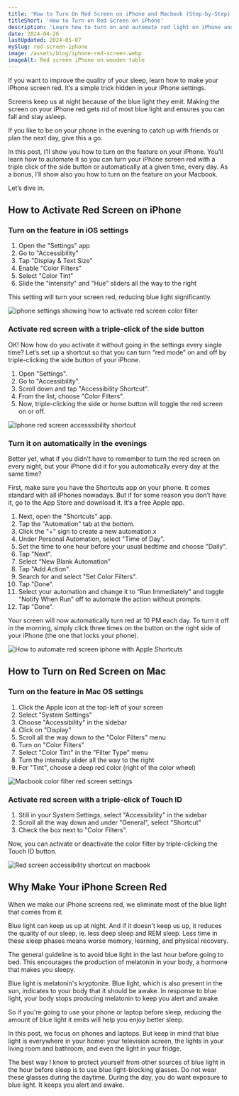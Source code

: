 ```yaml
---
title: 'How to Turn On Red Screen on iPhone and Macbook (Step-by-Step)'
titleShort: 'How to Turn on Red Screen on iPhone'
description: 'Learn how to turn on and automate red light on iPhone and Mac. Turn on the feature with a triple click of the side button or automatically every evening.'
date: 2024-04-26
lastUpdated: 2024-05-07
mySlug: red-screen-iphone
image: /assets/blog/iphone-red-screen.webp
imageAlt: Red screen iPhone on wooden table
---
```


If you want to improve the quality of your sleep, learn how to make your iPhone screen red. It’s a simple trick hidden in your iPhone settings.

Screens keep us at night because of the blue light they emit. Making the screen on your iPhone red gets rid of most blue light and ensures you can fall and stay asleep.

If you like to be on your phone in the evening to catch up with friends or plan the next day, give this a go.

In this post, I’ll show you how to turn on the feature on your iPhone. You’ll learn how to automate it so you can turn your iPhone screen red with a triple click of the side button or automatically at a given time, every day. As a bonus, I’ll show also you how to turn on the feature on your Macbook.

Let’s dive in.

## How to Activate Red Screen on iPhone

### Turn on the feature in iOS settings

1.  Open the "Settings" app
2.  Go to "Accessibility"
3.  Tap "Display & Text Size"
4.  Enable "Color Filters"
5.  Select "Color Tint"
6.  Slide the "Intensity" and "Hue" sliders all the way to the right

This setting will turn your screen red, reducing blue light significantly.

<img class="wrapper--wide" src="/assets/blog/iphone-red-screen-setting.webp" alt="iphone settings showing how to activate red screen color filter">

### Activate red screen with a triple-click of the side button

OK! Now how do you activate it without going in the settings every single time? Let’s set up a shortcut so that you can turn “red mode” on and off by triple-clicking the side button of your iPhone.

1.  Open "Settings".
2.  Go to "Accessibility".
3.  Scroll down and tap "Accessibility Shortcut".
4.  From the list, choose "Color Filters".
5.  Now, triple-clicking the side or home button will toggle the red screen on or off.

<img class="wrapper--wide" src="/assets/blog/iphone-accessibility-shortcut.webp" alt="Iphone red screen accesssibility shortcut">

### Turn it on automatically in the evenings

Better yet, what if you didn’t have to remember to turn the red screen on every night, but your iPhone did it for you automatically every day at the same time?

First, make sure you have the Shortcuts app on your phone. It comes standard with all iPhones nowadays. But if for some reason you don’t have it, go to the App Store and download it. It’s a free Apple app.

1.  Next, open the "Shortcuts" app.
2.  Tap the "Automation" tab at the bottom.
3.  Click the "+" sign to create a new automation.x
4.  Under Personal Automation, select "Time of Day".
5.  Set the time to one hour before your usual bedtime and choose "Daily".
6.  Tap "Next".
7.  Select “New Blank Automation”
8.  Tap "Add Action".
9.  Search for and select "Set Color Filters".
10. Tap "Done".
11. Select your automation and change it to “Run Immediately” and toggle “Notify When Run” off to automate the action without prompts.
12. Tap "Done".

Your screen will now automatically turn red at 10 PM each day. To turn it off in the morning, simply click three times on the button on the right side of your iPhone (the one that locks your phone).

<img class="wrapper--wide" src="/assets/blog/iphone-red-screen-automation.webp" alt="How to automate red screen iphone with Apple Shortcuts">

## How to Turn on Red Screen on Mac

### Turn on the feature in Mac OS settings

1.  Click the Apple icon at the top-left of your screen
2.  Select "System Settings"
3.  Choose "Accessibility" in the sidebar
4.  Click on "Display"
5.  Scroll all the way down to the "Color Filters" menu
6.  Turn on "Color Filters”
7.  Select "Color Tint" in the "Filter Type" menu
8.  Turn the intensity slider all the way to the right
9.  For "Tint", choose a deep red color (right of the color wheel)

<img class="wrapper--wide" src="/assets/blog/macbook-red-screen.webp" alt="Macbook color filter red screen settings">

### Activate red screen with a triple-click of Touch ID

1.  Still in your System Settings, select "Accessibility" in the sidebar
2.  Scroll all the way down and under "General", select "Shortcut"
3.  Check the box next to "Color Filters".

Now, you can activate or deactivate the color filter by triple-clicking the Touch ID button.

<img class="wrapper--wide" src="/assets/blog/macbook-color-filter-shortcut.webp" alt="Red screen accessibility shortcut on macbook">

## Why Make Your iPhone Screen Red

When we make our iPhone screens red, we eliminate most of the blue light that comes from it.

Blue light can keep us up at night. And if it doesn't keep us up, it reduces the quality of our sleep, ie. less deep sleep and REM sleep. Less time in these sleep phases means worse memory, learning, and physical recovery.

The general guideline is to avoid blue light in the last hour before going to bed. This encourages the production of melatonin in your body, a hormone that makes you sleepy.

Blue light is melatonin's kryptonite. Blue light, which is also present in the sun, indicates to your body that it should be awake. In response to blue light, your body stops producing melatonin to keep you alert and awake.

So if you're going to use your phone or laptop before sleep, reducing the amount of blue light it emits will help you enjoy better sleep.

In this post, we focus on phones and laptops. But keep in mind that blue light is everywhere in your home: your television screen, the lights in your living room and bathroom, and even the light in your fridge.

The best way I know to protect yourself from other sources of blue light in the hour before sleep is to use blue light-blocking glasses. Do not wear these glasses during the daytime. During the day, you do want exposure to blue light. It keeps you alert and awake.
